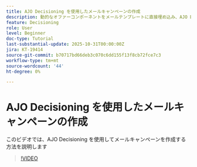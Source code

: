 ```yaml
---
title: AJO Decisioning を使用したメールキャンペーンの作成
description: 動的なオファーコンポーネントをメールテンプレートに直接埋め込み、AJO Decisioning を使用してメールをデザインします
feature: Decisioning
role: User
level: Beginner
doc-type: Tutorial
last-substantial-update: 2025-10-31T00:00:00Z
jira: KT-19414
source-git-commit: b70717bd66deb3c070c6dd155f13f8cb72fce7c3
workflow-type: tm+mt
source-wordcount: '44'
ht-degree: 0%

---
```


# AJO Decisioning を使用したメールキャンペーンの作成

このビデオでは、AJO Decisioning を使用してメールキャンペーンを作成する方法を説明します

>[!VIDEO](https://video.tv.adobe.com/v/3476158/?learn=on)